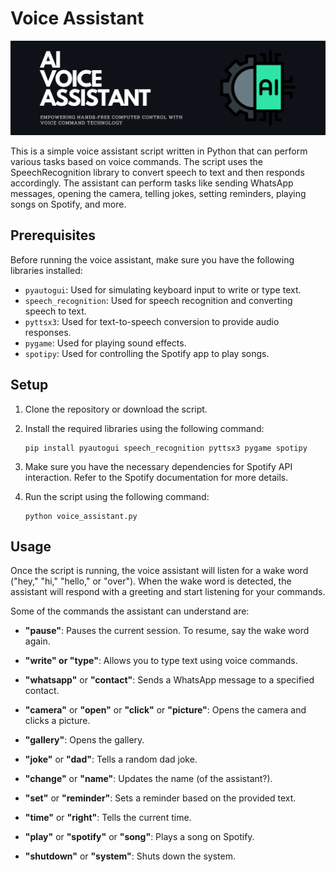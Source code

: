 # Voice Assistant

![banner](assets/banner.png)

This is a simple voice assistant script written in Python that can perform various tasks based on voice commands. The script uses the SpeechRecognition library to convert speech to text and then responds accordingly. The assistant can perform tasks like sending WhatsApp messages, opening the camera, telling jokes, setting reminders, playing songs on Spotify, and more.

## Prerequisites

Before running the voice assistant, make sure you have the following libraries installed:

- `pyautogui`: Used for simulating keyboard input to write or type text.
- `speech_recognition`: Used for speech recognition and converting speech to text.
- `pyttsx3`: Used for text-to-speech conversion to provide audio responses.
- `pygame`: Used for playing sound effects.
- `spotipy`: Used for controlling the Spotify app to play songs.

## Setup

1. Clone the repository or download the script.

2. Install the required libraries using the following command:
   ```
   pip install pyautogui speech_recognition pyttsx3 pygame spotipy
   ```

3. Make sure you have the necessary dependencies for Spotify API interaction. Refer to the Spotify documentation for more details.

4. Run the script using the following command:
   ```
   python voice_assistant.py
   ```

## Usage

Once the script is running, the voice assistant will listen for a wake word ("hey," "hi," "hello," or "over"). When the wake word is detected, the assistant will respond with a greeting and start listening for your commands.

Some of the commands the assistant can understand are:

- **"pause"**: Pauses the current session. To resume, say the wake word again.

- **"write" or "type"**: Allows you to type text using voice commands.

- **"whatsapp"** or **"contact"**: Sends a WhatsApp message to a specified contact.

- **"camera"** or **"open"** or **"click"** or **"picture"**: Opens the camera and clicks a picture.

- **"gallery"**: Opens the gallery.

- **"joke"** or **"dad"**: Tells a random dad joke.

- **"change"** or **"name"**: Updates the name (of the assistant?).

- **"set"** or **"reminder"**: Sets a reminder based on the provided text.

- **"time"** or **"right"**: Tells the current time.

- **"play"** or **"spotify"** or **"song"**: Plays a song on Spotify.

- **"shutdown"** or **"system"**: Shuts down the system.

